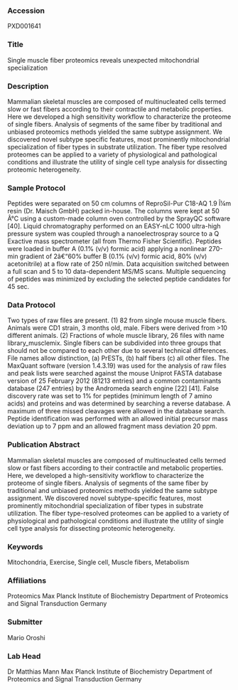 ### Accession
PXD001641

### Title
Single muscle fiber proteomics reveals unexpected mitochondrial specialization

### Description
Mammalian skeletal muscles are composed of multinucleated cells termed slow or fast fibers according to their contractile and metabolic properties. Here we developed a high sensitivity workflow to characterize the proteome of single fibers. Analysis of segments of the same fiber by traditional and unbiased proteomics methods yielded the same subtype assignment. We discovered novel subtype specific features, most prominently mitochondrial specialization of fiber types in substrate utilization. The fiber type resolved proteomes can be applied to a variety of physiological and pathological conditions and illustrate the utility of single cell type analysis for dissecting proteomic heterogeneity.

### Sample Protocol
Peptides were separated on 50 cm columns of ReproSil-Pur C18-AQ 1.9 Î¼m resin (Dr. Maisch GmbH) packed in-house. The columns were kept at 50 Â°C using a custom-made column oven controlled by the SprayQC software [40]. Liquid chromatography performed on an EASY-nLC 1000 ultra-high pressure system was coupled through a nanoelectrospray source to a Q Exactive mass spectrometer (all from Thermo Fisher Scientific). Peptides were loaded in buffer A (0.1% (v/v) formic acid) applying a nonlinear 270-min gradient of 2â€“60% buffer B (0.1% (v/v) formic acid, 80% (v/v) acetonitrile) at a flow rate of 250 nl/min. Data acquisition switched between a full scan and 5 to 10 data-dependent MS/MS scans. Multiple sequencing of peptides was minimized by excluding the selected peptide candidates for 45 sec.

### Data Protocol
Two types of raw files are present. (1) 82 from single mouse muscle fibers. Animals were CD1 strain, 3 months old, male. Fibers were derived from >10 different animals. (2) Fractions of whole muscle library, 26 files with name library_musclemix. Single fibers can be subdivided into three groups that should not be compared to each other due to several technical differences. File names allow distinction, (a) PrESTs, (b) half fibers (c) all other files. The MaxQuant software (version 1.4.3.19) was used for the analysis of raw files and peak lists were searched against the mouse Uniprot FASTA database version of 25 February 2012 (81213 entries) and a common contaminants database (247 entries) by the Andromeda search engine [22] [41]. False discovery rate was set to 1% for peptides (minimum length of 7 amino acids) and proteins and was determined by searching a reverse database. A maximum of three missed cleavages were allowed in the database search. Peptide identification was performed with an allowed initial precursor mass deviation up to 7 ppm and an allowed fragment mass deviation 20 ppm.

### Publication Abstract
Mammalian skeletal muscles are composed of multinucleated cells termed slow or fast fibers according to their contractile and metabolic properties. Here, we developed a high-sensitivity workflow to characterize the proteome of single fibers. Analysis of segments of the same fiber by traditional and unbiased proteomics methods yielded the same subtype assignment. We discovered novel subtype-specific features, most prominently mitochondrial specialization of fiber types in substrate utilization. The fiber type-resolved proteomes can be applied to a variety of physiological and pathological conditions and illustrate the utility of single cell type analysis for dissecting proteomic heterogeneity.

### Keywords
Mitochondria, Exercise, Single cell, Muscle fibers, Metabolism

### Affiliations
Proteomics
Max Planck Institute of Biochemistry Department of Proteomics and Signal Transduction Germany

### Submitter
Mario Oroshi

### Lab Head
Dr Matthias Mann
Max Planck Institute of Biochemistry Department of Proteomics and Signal Transduction Germany


